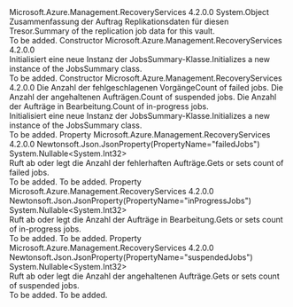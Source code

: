 <Type Name="JobsSummary" FullName="Microsoft.Azure.Management.RecoveryServices.Models.JobsSummary">
  <TypeSignature Language="C#" Value="public class JobsSummary" />
  <TypeSignature Language="ILAsm" Value=".class public auto ansi beforefieldinit JobsSummary extends System.Object" />
  <TypeSignature Language="DocId" Value="T:Microsoft.Azure.Management.RecoveryServices.Models.JobsSummary" />
  <TypeSignature Language="VB.NET" Value="Public Class JobsSummary" />
  <TypeSignature Language="F#" Value="type JobsSummary = class" />
  <AssemblyInfo>
    <AssemblyName>Microsoft.Azure.Management.RecoveryServices</AssemblyName>
    <AssemblyVersion>4.2.0.0</AssemblyVersion>
  </AssemblyInfo>
  <Base>
    <BaseTypeName>System.Object</BaseTypeName>
  </Base>
  <Interfaces />
  <Docs>
    <summary>
            <span data-ttu-id="4f386-101">Zusammenfassung der Auftrag Replikationsdaten für diesen Tresor.</span><span class="sxs-lookup"><span data-stu-id="4f386-101">Summary of the replication job data for this vault.</span></span>
            </summary>
    <remarks>To be added.</remarks>
  </Docs>
  <Members>
    <Member MemberName=".ctor">
      <MemberSignature Language="C#" Value="public JobsSummary ();" />
      <MemberSignature Language="ILAsm" Value=".method public hidebysig specialname rtspecialname instance void .ctor() cil managed" />
      <MemberSignature Language="DocId" Value="M:Microsoft.Azure.Management.RecoveryServices.Models.JobsSummary.#ctor" />
      <MemberSignature Language="VB.NET" Value="Public Sub New ()" />
      <MemberType>Constructor</MemberType>
      <AssemblyInfo>
        <AssemblyName>Microsoft.Azure.Management.RecoveryServices</AssemblyName>
        <AssemblyVersion>4.2.0.0</AssemblyVersion>
      </AssemblyInfo>
      <Parameters />
      <Docs>
        <summary>
            <span data-ttu-id="4f386-102">Initialisiert eine neue Instanz der JobsSummary-Klasse.</span><span class="sxs-lookup"><span data-stu-id="4f386-102">Initializes a new instance of the JobsSummary class.</span></span>
            </summary>
        <remarks>To be added.</remarks>
      </Docs>
    </Member>
    <Member MemberName=".ctor">
      <MemberSignature Language="C#" Value="public JobsSummary (Nullable&lt;int&gt; failedJobs = null, Nullable&lt;int&gt; suspendedJobs = null, Nullable&lt;int&gt; inProgressJobs = null);" />
      <MemberSignature Language="ILAsm" Value=".method public hidebysig specialname rtspecialname instance void .ctor(valuetype System.Nullable`1&lt;int32&gt; failedJobs, valuetype System.Nullable`1&lt;int32&gt; suspendedJobs, valuetype System.Nullable`1&lt;int32&gt; inProgressJobs) cil managed" />
      <MemberSignature Language="DocId" Value="M:Microsoft.Azure.Management.RecoveryServices.Models.JobsSummary.#ctor(System.Nullable{System.Int32},System.Nullable{System.Int32},System.Nullable{System.Int32})" />
      <MemberSignature Language="VB.NET" Value="Public Sub New (Optional failedJobs As Nullable(Of Integer) = null, Optional suspendedJobs As Nullable(Of Integer) = null, Optional inProgressJobs As Nullable(Of Integer) = null)" />
      <MemberSignature Language="F#" Value="new Microsoft.Azure.Management.RecoveryServices.Models.JobsSummary : Nullable&lt;int&gt; * Nullable&lt;int&gt; * Nullable&lt;int&gt; -&gt; Microsoft.Azure.Management.RecoveryServices.Models.JobsSummary" Usage="new Microsoft.Azure.Management.RecoveryServices.Models.JobsSummary (failedJobs, suspendedJobs, inProgressJobs)" />
      <MemberType>Constructor</MemberType>
      <AssemblyInfo>
        <AssemblyName>Microsoft.Azure.Management.RecoveryServices</AssemblyName>
        <AssemblyVersion>4.2.0.0</AssemblyVersion>
      </AssemblyInfo>
      <Parameters>
        <Parameter Name="failedJobs" Type="System.Nullable&lt;System.Int32&gt;" />
        <Parameter Name="suspendedJobs" Type="System.Nullable&lt;System.Int32&gt;" />
        <Parameter Name="inProgressJobs" Type="System.Nullable&lt;System.Int32&gt;" />
      </Parameters>
      <Docs>
        <param name="failedJobs"><span data-ttu-id="4f386-103">Die Anzahl der fehlgeschlagenen Vorgänge</span><span class="sxs-lookup"><span data-stu-id="4f386-103">Count of failed jobs.</span></span></param>
        <param name="suspendedJobs"><span data-ttu-id="4f386-104">Die Anzahl der angehaltenen Aufträgen.</span><span class="sxs-lookup"><span data-stu-id="4f386-104">Count of suspended jobs.</span></span></param>
        <param name="inProgressJobs"><span data-ttu-id="4f386-105">Die Anzahl der Aufträge in Bearbeitung.</span><span class="sxs-lookup"><span data-stu-id="4f386-105">Count of in-progress jobs.</span></span></param>
        <summary>
            <span data-ttu-id="4f386-106">Initialisiert eine neue Instanz der JobsSummary-Klasse.</span><span class="sxs-lookup"><span data-stu-id="4f386-106">Initializes a new instance of the JobsSummary class.</span></span>
            </summary>
        <remarks>To be added.</remarks>
      </Docs>
    </Member>
    <Member MemberName="FailedJobs">
      <MemberSignature Language="C#" Value="public Nullable&lt;int&gt; FailedJobs { get; set; }" />
      <MemberSignature Language="ILAsm" Value=".property instance valuetype System.Nullable`1&lt;int32&gt; FailedJobs" />
      <MemberSignature Language="DocId" Value="P:Microsoft.Azure.Management.RecoveryServices.Models.JobsSummary.FailedJobs" />
      <MemberSignature Language="VB.NET" Value="Public Property FailedJobs As Nullable(Of Integer)" />
      <MemberSignature Language="F#" Value="member this.FailedJobs : Nullable&lt;int&gt; with get, set" Usage="Microsoft.Azure.Management.RecoveryServices.Models.JobsSummary.FailedJobs" />
      <MemberType>Property</MemberType>
      <AssemblyInfo>
        <AssemblyName>Microsoft.Azure.Management.RecoveryServices</AssemblyName>
        <AssemblyVersion>4.2.0.0</AssemblyVersion>
      </AssemblyInfo>
      <Attributes>
        <Attribute>
          <AttributeName>Newtonsoft.Json.JsonProperty(PropertyName="failedJobs")</AttributeName>
        </Attribute>
      </Attributes>
      <ReturnValue>
        <ReturnType>System.Nullable&lt;System.Int32&gt;</ReturnType>
      </ReturnValue>
      <Docs>
        <summary>
            <span data-ttu-id="4f386-107">Ruft ab oder legt die Anzahl der fehlerhaften Aufträge.</span><span class="sxs-lookup"><span data-stu-id="4f386-107">Gets or sets count of failed jobs.</span></span>
            </summary>
        <value>To be added.</value>
        <remarks>To be added.</remarks>
      </Docs>
    </Member>
    <Member MemberName="InProgressJobs">
      <MemberSignature Language="C#" Value="public Nullable&lt;int&gt; InProgressJobs { get; set; }" />
      <MemberSignature Language="ILAsm" Value=".property instance valuetype System.Nullable`1&lt;int32&gt; InProgressJobs" />
      <MemberSignature Language="DocId" Value="P:Microsoft.Azure.Management.RecoveryServices.Models.JobsSummary.InProgressJobs" />
      <MemberSignature Language="VB.NET" Value="Public Property InProgressJobs As Nullable(Of Integer)" />
      <MemberSignature Language="F#" Value="member this.InProgressJobs : Nullable&lt;int&gt; with get, set" Usage="Microsoft.Azure.Management.RecoveryServices.Models.JobsSummary.InProgressJobs" />
      <MemberType>Property</MemberType>
      <AssemblyInfo>
        <AssemblyName>Microsoft.Azure.Management.RecoveryServices</AssemblyName>
        <AssemblyVersion>4.2.0.0</AssemblyVersion>
      </AssemblyInfo>
      <Attributes>
        <Attribute>
          <AttributeName>Newtonsoft.Json.JsonProperty(PropertyName="inProgressJobs")</AttributeName>
        </Attribute>
      </Attributes>
      <ReturnValue>
        <ReturnType>System.Nullable&lt;System.Int32&gt;</ReturnType>
      </ReturnValue>
      <Docs>
        <summary>
            <span data-ttu-id="4f386-108">Ruft ab oder legt die Anzahl der Aufträge in Bearbeitung.</span><span class="sxs-lookup"><span data-stu-id="4f386-108">Gets or sets count of in-progress jobs.</span></span>
            </summary>
        <value>To be added.</value>
        <remarks>To be added.</remarks>
      </Docs>
    </Member>
    <Member MemberName="SuspendedJobs">
      <MemberSignature Language="C#" Value="public Nullable&lt;int&gt; SuspendedJobs { get; set; }" />
      <MemberSignature Language="ILAsm" Value=".property instance valuetype System.Nullable`1&lt;int32&gt; SuspendedJobs" />
      <MemberSignature Language="DocId" Value="P:Microsoft.Azure.Management.RecoveryServices.Models.JobsSummary.SuspendedJobs" />
      <MemberSignature Language="VB.NET" Value="Public Property SuspendedJobs As Nullable(Of Integer)" />
      <MemberSignature Language="F#" Value="member this.SuspendedJobs : Nullable&lt;int&gt; with get, set" Usage="Microsoft.Azure.Management.RecoveryServices.Models.JobsSummary.SuspendedJobs" />
      <MemberType>Property</MemberType>
      <AssemblyInfo>
        <AssemblyName>Microsoft.Azure.Management.RecoveryServices</AssemblyName>
        <AssemblyVersion>4.2.0.0</AssemblyVersion>
      </AssemblyInfo>
      <Attributes>
        <Attribute>
          <AttributeName>Newtonsoft.Json.JsonProperty(PropertyName="suspendedJobs")</AttributeName>
        </Attribute>
      </Attributes>
      <ReturnValue>
        <ReturnType>System.Nullable&lt;System.Int32&gt;</ReturnType>
      </ReturnValue>
      <Docs>
        <summary>
            <span data-ttu-id="4f386-109">Ruft ab oder legt die Anzahl der angehaltenen Aufträge.</span><span class="sxs-lookup"><span data-stu-id="4f386-109">Gets or sets count of suspended jobs.</span></span>
            </summary>
        <value>To be added.</value>
        <remarks>To be added.</remarks>
      </Docs>
    </Member>
  </Members>
</Type>